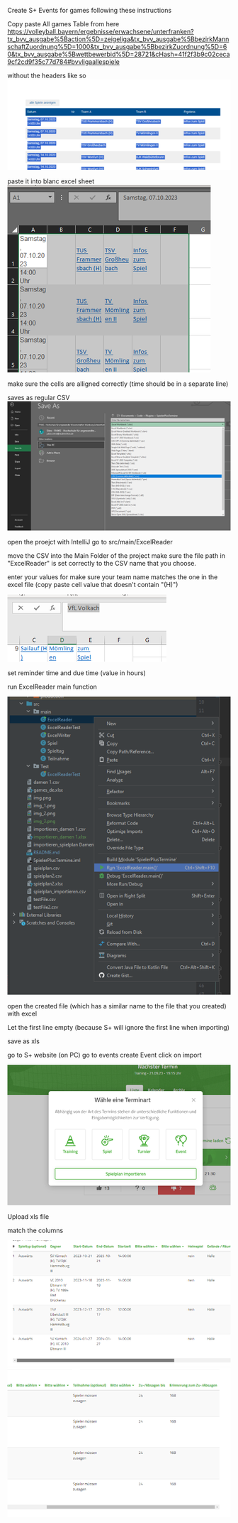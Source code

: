 Create S+ Events for games following these instructions

Copy paste All games Table from here
https://volleyball.bayern/ergebnisse/erwachsene/unterfranken?tx_bvv_ausgabe%5Baction%5D=zeigeliga&tx_bvv_ausgabe%5BbezirkMannschaftZuordnung%5D=1000&tx_bvv_ausgabe%5BbezirkZuordnung%5D=60&tx_bvv_ausgabe%5Bwettbewerbid%5D=28721&cHash=41f2f3b9c02ceca9cf2cd9f35c77d784#bvvligaallespiele

without the headers like so<br>
![img.png](Files/img.png)

paste it into blanc excel sheet<br>
![img_1.png](Files/img_1.png)

make sure the cells are alligned correctly (time should be in a separate line)

saves as regular CSV<br>
![img_2.png](Files/img_2.png)

open the proejct with IntelliJ go to src/main/ExcelReader

move the CSV into the Main Folder of the project make sure the file path in "ExcelReader" is set correctly to the CSV
name that you choose.

enter your values for make sure your team name matches the one in the excel file (copy paste cell value that doesn't
contain "(H)")

![img_3.png](Files/img_3.png)

set reminder time and due time (value in hours)

run ExcelReader main function

![img_4.png](Files/img_4.png)

open the created file (which has a similar name to the file that you created) with excel

Let the first line empty (because S+ will ignore the first line when importing)

save as xls

go to S+ website (on PC)
go to events create Event click on import

![img_5.png](Files/img_5.png)

Upload xls file

match the columns

![img_6.png](Files/img_6.png)
![img_7.png](Files/img_7.png)
